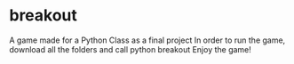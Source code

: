 # breakout
A game made for a Python Class as a final project
In order to run the game, download all the folders and call
python breakout
Enjoy the game!
